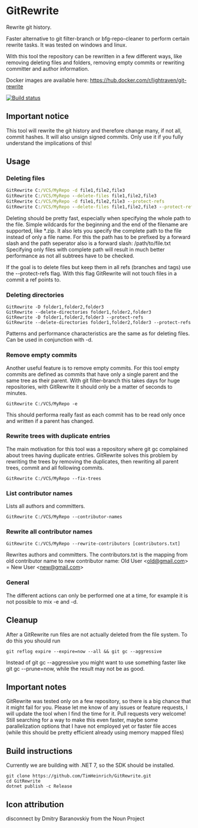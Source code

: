 # GitRewrite
Rewrite git history.

Faster alternative to git filter-branch or bfg-repo-cleaner to perform certain rewrite tasks.
It was tested on windows and linux.

With this tool the repository can be rewritten in a few different ways, like removing deleting files and folders, 
removing empty commits or rewriting committer and author information.

Docker images are available here: https://hub.docker.com/r/lightraven/git-rewrite

[![Build status](https://ci.appveyor.com/api/projects/status/gqdtitbjcd3mquta?svg=true)](https://ci.appveyor.com/project/TimHeinrich/gitrewrite)

## Important notice
This tool will rewrite the git history and therefore change many, if not all, commit hashes.
It will also unsign signed commits. 
Only use it if you fully understand the implications of this!

## Usage
### Deleting files
```cmd
GitRewrite C:/VCS/MyRepo -d file1,file2,file3
GitRewrite C:/VCS/MyRepo --delete-files file1,file2,file3
GitRewrite C:/VCS/MyRepo -d file1,file2,file3 --protect-refs
GitRewrite C:/VCS/MyRepo --delete-files file1,file2,file3 --protect-refs
```
Deleting should be pretty fast, especially when specifying the whole path to the file. 
Simple wildcards for the beginning and the end of the filename are supported, like &ast;.zip.
It also lets you specify the complete path to the file instead of only a file name.
For this the path has to be prefixed by a forward slash and the path seperator also is a forward slash: /path/to/file.txt
Specifying only files with complete path will result in much better performance as not all subtrees have to be checked.

If the goal is to delete files but keep them in all refs (branches and tags) use the --protect-refs flag. 
With this flag GitRewrite will not touch files in a commit a ref points to. 

### Deleting directories
```
GitRewrite -D folder1,folder2,folder3
GitRewrite --delete-directories folder1,folder2,folder3
GitRewrite -D folder1,folder2,folder3 --protect-refs
GitRewrite --delete-directories folder1,folder2,folder3 --protect-refs
```
Patterns and performance characteristics are the same as for deleting files. Can be used in conjunction with -d.

### Remove empty commits
Another useful feature is to remove empty commits. 
For this tool empty commits are defined as commits that have only a single parent and the same tree as their parent.
With git filter-branch this takes days for huge repositories, with GitRewrite it should only be a matter of seconds to minutes.
```
GitRewrite C:/VCS/MyRepo -e
```
This should performa really fast as each commit has to be read only once and written if a parent has changed.

### Rewrite trees with duplicate entries
The main motivation for this tool was a repository where git gc complained about trees having duplicate entries. 
GitRewrite solves this problem by rewriting the trees by removing the duplicates, then rewriting all parent trees, commit and all following commits.
```
GitRewrite C:/VCS/MyRepo --fix-trees
```

### List contributor names
Lists all authors and committers.
```
GitRewrite C:/VCS/MyRepo --contributor-names
```

### Rewrite all contributor names
```
GitRewrite C:/VCS/MyRepo --rewrite-contributors [contributors.txt]
```
Rewrites authors and committers.
The contributors.txt is the mapping from old contributor name to new contributor name:
  Old User \<old@gmail.com> = New User \<new@gmail.com>

### General 
The different actions can only be performed one at a time, for example it is not possible to mix -e and -d.

## Cleanup
After a GitRewrite run files are not actually deleted from the file system. To do this you should run
```
git reflog expire --expire=now --all && git gc --aggressive
```
Instead of git gc --aggressive you might want to use something faster like git gc --prune=now, while the result may not be as good.

## Important notes
GitRewrite was tested only on a few repository, so there is a big chance that it might fail for you.
Please let me know of any issues or feature requests, I will update the tool when I find the time for it. 
Pull requests very welcome! Still searching for a way to make this even faster, maybe some parallelization options that I have not employed yet or faster file acces (while this should be pretty efficient already using memory mapped files)

## Build instructions
Currently we are building with .NET 7, so the SDK should be installed.
```
git clone https://github.com/TimHeinrich/GitRewrite.git
cd GitRewrite
dotnet publish -c Release
```

## Icon attribution
disconnect by Dmitry Baranovskiy from the Noun Project
